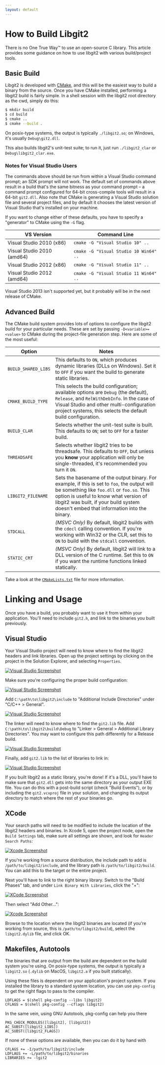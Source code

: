 ```yaml
---
layout: default
---
```


# How to Build Libgit2

There is no One True Way™ to use an open-source C library.
This article provides some guidance on how to use libgit2 with various build/project tools.

## Basic Build

Libgit2 is developed with [CMake](http://www.cmake.org/), and this will be the easiest way to build a binary from the source.
Once you have CMake installed, performing a libgit2 build is fairly simple.
In a shell session with the libgit2 root directory as the cwd, simply do this:

```bash
$ mkdir build
$ cd build
$ cmake ..
$ cmake --build .
```

On posix-type systems, the output is typically `./libgit2.so`; on Windows, it's usually `Debug\git2.dll`.

This also builds libgit2's unit-test suite; to run it, just run `./libgit2_clar` or `Debug\libgit2_clar.exe`.

### Notes for Visual Studio Users

The commands above should be run from within a Visual Studio command prompt; an SDK prompt will not work.
The default set of commands above result in a build that's the same bitness as your command prompt – a command prompt configured for 64-bit cross-compile tools will result in a 64-bit `git2.dll`.
Also note that CMake is generating a Visual Studio solution file and several project files, and by default it chooses the latest version of Visual Studio that's installed on your machine.

If you want to change either of these defaults, you have to specify a "generator" to CMake using the `-G` flag.

| VS Version | Command Line |
| ---------- | ------------ |
| Visual Studio 2010 (x86) | `cmake -G "Visual Studio 10" ..` |
| Visual Studio 2010 (amd64) | `cmake -G "Visual Studio 10 Win64" ..` |
| Visual Studio 2012 (x86) | `cmake -G "Visual Studio 11" ..` |
| Visual Studio 2012 (amd64) | `cmake -G "Visual Studio 11 Win64" ..` |

Visual Studio 2013 isn't supported yet, but it probably will be in the next release of CMake.

## Advanced Build

The CMake build system provides lots of options to configure the libgit2 build for your particular needs.
These are set by passing `-D<variable>=<value>` to CMake during the project-file generation step.
Here are some of the most useful:

| Option | Notes |
| --- | --- |
| `BUILD_SHARED_LIBS` | This defaults to `ON`, which produces dynamic libraries (DLLs on Windows). Set it to `OFF` if you want the build to generate static libraries. |
| `CMAKE_BUILD_TYPE` | This selects the build configuration; available options are `Debug` (the default), `Release`, and `RelWithDebInfo`. In the case of Visual Studio and other multi-configuration project systems, this selects the default build configuration. |
| `BUILD_CLAR` | Selects whether the unit-test suite is built. This defaults to `ON`; set to `OFF` for a faster build. |
| `THREADSAFE` | Selects whether libgit2 tries to be threadsafe. This defaults to `OFF`, but unless you **know** your application will only be single-threaded, it's recommended you turn it `ON`. |
| `LIBGIT2_FILENAME` | Sets the basename of the output binary. For example, if this is set to `foo`, the output will be something like `foo.dll` or `foo.so`. This option is useful to know what version of libgit2 was built, if your build system doesn't embed that information into the binary. |
| `STDCALL` | *(MSVC Only)* By default, libgit2 builds with the `cdecl` calling convention.  If you're working with Win32 or the CLR, set this to `ON` to build with the `stdcall` convention. |
| `STATIC_CRT` | *(MSVC Only)* By default, libgit2 will link to a DLL version of the C runtime. Set this to `ON` if you want the runtime functions linked statically. |

Take a look at the [`CMakeLists.txt`](https://github.com/libgit2/libgit2/blob/development/CMakeLists.txt) file for more information.

# Linking and Usage

Once you have a build, you probably want to use it from within your application.
You'll need to include `git2.h`, and link to the binaries you built previously.

## Visual Studio

Your Visual Studio project will need to know where to find the libgit2 headers and link libraries.
Open up the project settings by clicking on the project in the Solution Explorer, and selecting `Properties`.

[![Visual Studio Screenshot](vs-0.png)](vs-0.png)

Make sure you're configuring the proper build configuration:

[![Visual Studio Screenshot](vs-1.png)](vs-1.png)

Add `C:\path\to\libgit2\include` to "Additional Include Directories" under "C/C++ > General".

[![Visual Studio Screenshot](vs-2.png)](vs-2.png)

The linker will need to know where to find the `git2.lib` file.
Add `C:\path\to\libgit2\build\Debug` to "Linker > General > Additional Library Directories".
You may want to configure this path differently for a Release build.

[![Visual Studio Screenshot](vs-3.png)](vs-3.png)

Finally, add `git2.lib` to the list of libraries to link in:

[![Visual Studio Screenshot](vs-4.png)](vs-4.png)

If you built libgit2 as a static library, you're done!
If it's a DLL, you'll have to make sure that `git2.dll` gets into the same directory as your output EXE file.
You can do this with a post-build script (check "Build Events"), or by including the `git2.vcxproj` file in your solution, and changing its output directory to match where the rest of your binaries go.

## XCode

Your search paths will need to be modified to include the location of the libgit2 headers and binaries.
In Xcode 5, open the project node, open the `Build Settings` tab, make sure all settings are shown, and look for `Header Search Paths`:

[![Xcode Screenshot](xcode-headers.png)](xcode-headers.png)

If you're working from a source distribution, the include path to add is `/path/to/libgit2/include`, and the library path is `/path/to/libgit2/build`.
You can add this to the target or the entire project.

Next you'll have to link to the right binary library.
Switch to the "Build Phases" tab, and under `Link Binary With Libraries`, click the "+":

[![XCode Screenshot](xcode-link1.png)](xcode-link1.png)

Then select "Add Other…":

[![Xcode Screenshot](xcode-link2.png)](xcode-link2.png)

Browse to the location where the libgit2 binaries are located (if you're working from source, this is `/path/to/libgit2/build`), select the `libgit2.dylib` file, and click OK.


## Makefiles, Autotools

The binaries that are output from the build are dependent on the build system you're using. On posix-type systems, the output is typically a `libgit2.so` (`.dylib` on MacOS, `libgit2.a` if you built statically).

Using these files is dependent on your application's project system. If you installed the library to a standard system location, you can use `pkg-config` to get the right flags to pass to the compiler.

```
LDFLAGS = $(shell pkg-config --libs libgit2)
CFLAGS = $(shell pkg-config --cflags libgit2)
```

In the same vein, using GNU Autotools, pkg-config can help you there

```
PKG_CHECK_MODULES([libgit2], [libgit2])
AC_SUBST([libgit2_LIBS])
AC_SUBST([libgit2_FLAGS])
```

If none of these options are available, then you can do it by hand with

```
CFLAGS += -I/path/to/libgit2/include
LDFLAGS += -L/path/to/libgit2/binaries
LIBRARIES += -lgit2
```
